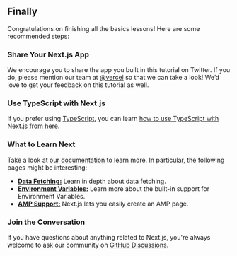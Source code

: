 ## Finally

Congratulations on finishing all the basics lessons! Here are some recommended steps:

### Share Your Next.js App

We encourage you to share the app you built in this tutorial on Twitter. If you do, please mention our team at [@vercel](https://twitter.com/vercel) so that we can take a look! We’d love to get your feedback on this tutorial as well.

### Use TypeScript with Next.js

If you prefer using [TypeScript](https://www.typescriptlang.org/), you can learn [how to use TypeScript with Next.js from here](https://www.nextjs.cn/learn/excel/typescript).

### What to Learn Next

Take a look at [our documentation](https://www.nextjs.cn/docs) to learn more. In particular, the following pages might be interesting:

+   [**Data Fetching:**](https://www.nextjs.cn/docs/basic-features/data-fetching) Learn in depth about data fetching.
+   [**Environment Variables:**](https://www.nextjs.cn/docs/basic-features/environment-variables) Learn more about the built-in support for Environment Variables.
+   [**AMP Support:**](https://www.nextjs.cn/docs/advanced-features/amp-support/introduction) Next.js lets you easily create an AMP page.

### Join the Conversation

If you have questions about anything related to Next.js, you're always welcome to ask our community on [GitHub Discussions](https://github.com/vercel/next.js/discussions).